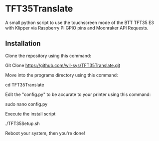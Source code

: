# TFT35Translate
A small python script to use the touchscreen mode of the BTT TFT35 E3 with Klipper via Raspberry Pi GPIO pins and Moonraker API Requests.

## Installation
Clone the repository using this command:

Git Clone  https://github.com/wil-sys/TFT35Translate.git

Move into the programs directory using this command:

cd TFT35Translate

Edit the "config.py" to be accurate to your printer using this command:

sudo nano config.py

Execute the install script

./TFT35Setup.sh

Reboot your system, then you're done!
